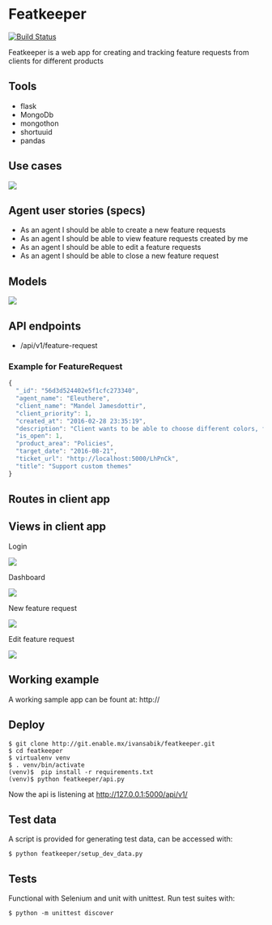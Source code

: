 # Featkeeper

[![Build Status](https://travis-ci.org/ivansabik/featkeeper.svg)](https://travis-ci.org/ivansabik/featkeeper)

Featkeeper is a web app for creating and tracking feature requests from clients for different products

## Tools

- flask
- MongoDb
- mongothon
- shortuuid
- pandas

## Use cases

![](https://raw.githubusercontent.com/ivansabik/featkeeper/master/doc/use_cases.png)

## Agent user stories (specs)

- As an agent I should be able to create a new feature requests
- As an agent I should be able to view feature requests created by me
- As an agent I should be able to edit a feature requests
- As an agent I should be able to close a new feature request

## Models

![](https://raw.githubusercontent.com/ivansabik/featkeeper/master/doc/models.png)

## API endpoints

- /api/v1/feature-request

### Example for FeatureRequest

```javascript
{
  "_id": "56d3d524402e5f1cfc273340",
  "agent_name": "Eleuthere",
  "client_name": "Mandel Jamesdottir",
  "client_priority": 1,
  "created_at": "2016-02-28 23:35:19",
  "description": "Client wants to be able to choose different colors, fonts, and layouts for each module",
  "is_open": 1,
  "product_area": "Policies",
  "target_date": "2016-08-21",
  "ticket_url": "http://localhost:5000/LhPnCk",
  "title": "Support custom themes"
}
```

## Routes in client app

## Views in client app

Login

![](https://raw.githubusercontent.com/ivansabik/featkeeper/master/doc/login.png)

Dashboard

![](https://raw.githubusercontent.com/ivansabik/featkeeper/master/doc/dashboard.png)

New feature request

![](https://raw.githubusercontent.com/ivansabik/featkeeper/master/doc/new_feature.png)

Edit feature request

![](https://raw.githubusercontent.com/ivansabik/featkeeper/master/doc/edit_feature.png)

## Working example

A working sample app can be fount at:
http://

## Deploy

```shell
$ git clone http://git.enable.mx/ivansabik/featkeeper.git
$ cd featkeeper
$ virtualenv venv
$ . venv/bin/activate
(venv)$  pip install -r requirements.txt
(venv)$ python featkeeper/api.py
```
Now the api is listening at http://127.0.0.1:5000/api/v1/

## Test data

A script is provided for generating test data, can be accessed with:

```shell
$ python featkeeper/setup_dev_data.py
```

## Tests

Functional with Selenium and unit with unittest. Run test suites with:

```shell
$ python -m unittest discover
```
